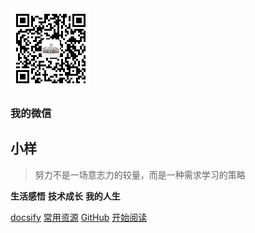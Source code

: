 <img src="https://raw.githubusercontent.com/marionlxy/material/source/weixinchat.jpg" style="zoom:50%" />

### 我的微信
## 小样
> 努力不是一场意志力的较量，而是一种需求学习的策略

**生活感悟**  **技术成长**  **我的人生**

[docsify](https://segmentfault.com/a/1190000017576714)
[常用资源](https://shimo.im/docs/PKKjQLwBfX0DgG0J/)
[GitHub](<https://github.com/marionlxy/material>)
[开始阅读](#README)




